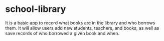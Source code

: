 # school-library
It is a basic app to record what books are in the library and who borrows them. It will allow users add new students, teachers, and books, as well as save records of who borrowed a given book and when.
